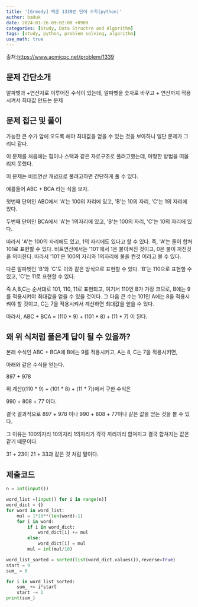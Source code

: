 ```yaml
---
title: '[Greedy] 백준 1339번 단어 수학(python)'
author: baduk
date: 2024-01-26 09:02:00 +0900
categories: [Study, Data Structre and Algorithm]
tags: [study, python, problem solving, algorithm]
use_math: true
---
```

출처:<https://www.acmicpc.net/problem/1339>

## 문제 간단소개
알파벳과 +연산자로 이루어진 수식이 있는데, 알파벳을 숫자로 바꾸고 + 연산까지 적용시켜서 최대값 만드는 문제

## 문제 접근 및 풀이
가능한 큰 수가 앞에 오도록 해야 최대값을 얻을 수 있는 것을 보아하니 일단 문제가 그리디 같다.

이 문제를 처음에는 힙이나 스택과 같은 자료구조로 풀려고했는데, 마땅한 방법을 떠올리지 못했다.

이 문제는 비트연산 개념으로 풀려고하면 간단하게 풀 수 있다.

예를들어 ABC + BCA 라는 식을 보자.

첫번째 단어인 ABC에서 'A'는 100의 자리에 있고, 'B'는 10의 자리, 'C'는 1의 자리에 있다.

두번째 단어인 BCA에서 'A'는 1의자리에 있고, 'B'는 100의 자리, 'C'는 10의 자리에 있다.

따라서 'A'는 100의 자리에도 있고, 1의 자리에도 있다고 할 수 있다. 즉, 'A'는 둘이 합쳐 101로 표현할 수 있다. 비트연산에서는 '101'에서 1은 불이켜진 것이고, 0은 불이 꺼진것을 의미한다. 따라서 '101'은 100의 자리와 1의자리에 불을 켠것 이라고 볼 수 있다.

다른 알파벳인 'B'와 'C'도 이와 같은 방식으로 표현할 수 있다. 'B'는 110으로 표현할 수 있고, 'C'는 11로 표현할 수 있다.

즉 A,B,C는 순서대로 101, 110, 11로 표현되고, 여기서 110인 B가 가장 크므로, B에는 9를 적용시켜야 최대값을 얻을 수 있을 것이다. 그 다음 큰 수는 101인 A에는 8을 적용시켜야 할 것이고, C는 7을 적용시켜서 계산하면 최대값을 얻을 수 있다.

따라서, ABC + BCA = (110 * 9) + (101 * 8) + (11 * 7) 이 된다.


## 왜 위 식처럼 풀은게 답이 될 수 있을까?
본래 수식인 ABC + BCA에 B에는 9를 적용시키고, A는 8, C는 7을 적용시키면,

아래와 같은 수식을 얻는다.

897 + 978

위 계산((110 * 9) + (101 * 8) + (11 * 7))에서 구한 수식은

990 + 808 + 77 이다.

결국 결과적으로 897 + 978 이나 990 + 808 + 77이나 같은 값을 얻는 것을 볼 수 있다.

그 이유는 100의자리 10의자리 1의자리가 각각 끼리끼리 합쳐지고 결국 합쳐지는 값은 같기 때문이다.

31 + 23이 21 + 33과 같은 것 처럼 말이다.

## 제출코드

```python
n = int(input())

word_list =[input() for i in range(n)]
word_dict = {}
for word in word_list:
    mul = 1*10**(len(word)-1)
    for i in word:
        if i in word_dict:
            word_dict[i] += mul
        else:
            word_dict[i] = mul
        mul = int(mul/10)

word_list_sorted = sorted(list(word_dict.values()),reverse=True)
start = 9
sum_ = 0

for i in word_list_sorted:
    sum_ += i*start
    start -= 1
print(sum_)
```